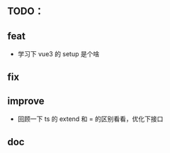 TODO：
---

## feat

+ 学习下 vue3 的 setup 是个啥

## fix

## improve

+ 回顾一下 ts 的 extend 和 = 的区别看看，优化下接口

## doc
